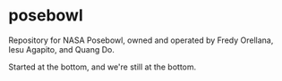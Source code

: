 # posebowl

Repository for NASA Posebowl, owned and operated by Fredy Orellana, Iesu Agapito, and Quang Do. 

Started at the bottom, and we're still at the bottom.
